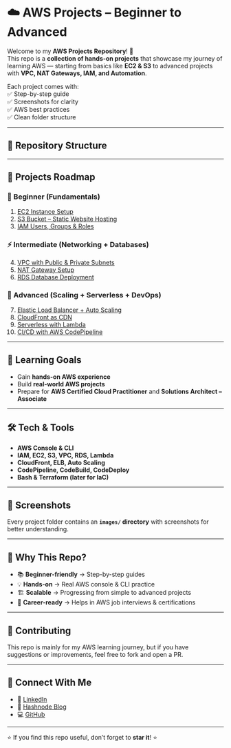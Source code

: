 # ☁️ AWS Projects – Beginner to Advanced  

Welcome to my **AWS Projects Repository**! 🚀  
This repo is a **collection of hands-on projects** that showcase my journey of learning AWS — starting from basics like **EC2 & S3** to advanced projects with **VPC, NAT Gateways, IAM, and Automation**.  

Each project comes with:  
✅ Step-by-step guide  
✅ Screenshots for clarity  
✅ AWS best practices  
✅ Clean folder structure  

---

## 📂 Repository Structure  


---

## 📌 Projects Roadmap  

### 🔰 Beginner (Fundamentals)
1. [EC2 Instance Setup](01-ec2-instance)  
2. [S3 Bucket – Static Website Hosting](02-s3-bucket)  
3. [IAM Users, Groups & Roles](03-iam-users-roles)  

### ⚡ Intermediate (Networking + Databases)
4. [VPC with Public & Private Subnets](04-vpc-subnets)  
5. [NAT Gateway Setup](05-nat-gateway)  
6. [RDS Database Deployment](06-rds-database)  

### 🚀 Advanced (Scaling + Serverless + DevOps)
7. [Elastic Load Balancer + Auto Scaling](07-elb-auto-scaling)  
8. [CloudFront as CDN](08-cloudfront-cdn)  
9. [Serverless with Lambda](09-lambda-functions)  
10. [CI/CD with AWS CodePipeline](10-ci-cd-codepipeline)  

---

## 🎯 Learning Goals
- Gain **hands-on AWS experience**  
- Build **real-world AWS projects**  
- Prepare for **AWS Certified Cloud Practitioner** and **Solutions Architect – Associate**  

---

## 🛠️ Tech & Tools
- **AWS Console & CLI**  
- **IAM, EC2, S3, VPC, RDS, Lambda**  
- **CloudFront, ELB, Auto Scaling**  
- **CodePipeline, CodeBuild, CodeDeploy**  
- **Bash & Terraform (later for IaC)**  

---

## 📸 Screenshots
Every project folder contains an **`images/` directory** with screenshots for better understanding.  
 

---

## 🌟 Why This Repo?
- 📚 **Beginner-friendly** → Step-by-step guides  
- 💡 **Hands-on** → Real AWS console & CLI practice  
- 🏗 **Scalable** → Progressing from simple to advanced projects  
- 🎯 **Career-ready** → Helps in AWS job interviews & certifications  

---

## 🤝 Contributing
This repo is mainly for my AWS learning journey, but if you have suggestions or improvements, feel free to fork and open a PR.  

---

## 📢 Connect With Me
- 💼 [LinkedIn](https://linkedin.com/in/ritesh-singh-092b84340)  
- 📝 [Hashnode Blog](https://ritesh-devops.hashnode.dev)  
- 💻 [GitHub](https://github.com/ritesh355)  

---

⭐ If you find this repo useful, don’t forget to **star it**! ⭐  
